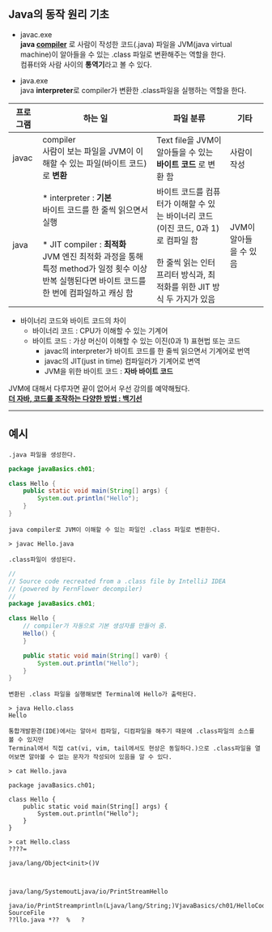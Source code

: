 ## Java의 동작 원리 기초

* javac.exe  
**java [compiler](https://en.dict.naver.com/#/search?query=compiler)** 로 사람이 작성한 코드(.java) 파일을 JVM(java virtual machine)이 알아들을 수 있는 .class 파일로 변환해주는 역할을 한다.  
컴퓨터와 사람 사이의 **통역기**라고 볼 수 있다.
  
* java.exe  
java **interpreter**로 compiler가 변환한 .class파일을 실행하는 역할을 한다.


| 프로그램  | 하는 일                                                                                                                                                         | 파일 분류                                                                                                 | 기타             |
|-------|--------------------------------------------------------------------------------------------------------------------------------------------------------------|-------------------------------------------------------------------------------------------------------|----------------|
| javac | compiler<br/>사람이 보는 파일을 JVM이 이해할 수 있는 파일(바이트 코드)로 **변환**                                                                                                     | Text file을 JVM이 알아들을 수 있는 **바이트 코드** 로 변환 함                                                           | 사람이 작성         |
| java  | * interpreter : **기본**<br/>바이트 코드를 한 줄씩 읽으면서 실행<br/><br/>* JIT compiler : **최적화**<br/>JVM 엔진 최적화 과정을 통해 특정 method가 일정 횟수 이상 반복 실행된다면 바이트 코드를 한 번에 컴파일하고 캐싱 함 | 바이트 코드를 컴퓨터가 이해할 수 있는 바이너리 코드(이진 코드, 0과 1)로 컴파일 함<br/><br/>한 줄씩 읽는 인터프리터 방식과, 최적화를 위한 JIT 방식 두 가지가 있음 | JVM이 알아들을 수 있음 |


* 바이너리 코드와 바이트 코드의 차이
  * 바이너리 코드 : CPU가 이해할 수 있는 기계어
  * 바이트 코드 : 가상 머신이 이해할 수 있는 이진(0과 1) 표현법 또는 코드
    * javac의 interpreter가 바이트 코드를 한 줄씩 읽으면서 기계어로 번역
    * javac의 JIT(just in time) 컴파일러가 기계어로 변역
    * JVM을 위한 바이트 코드 : **자바 바이트 코드**

JVM에 대해서 다루자면 끝이 없어서 우선 강의를 예약해뒀다.  
**[더 자바, 코드를 조작하는 다양한 방법 : 백기선](https://www.inflearn.com/course/the-java-code-manipulation#curriculum)**

---

## 예시

`.java 파일을 생성한다.`
```java
package javaBasics.ch01;

class Hello {
    public static void main(String[] args) {
        System.out.println("Hello");
    }
}
```

`java compiler로 JVM이 이해할 수 있는 파일인 .class 파일로 변환한다.`
```text
> javac Hello.java
```

`.class파일이 생성된다.`
```java
//
// Source code recreated from a .class file by IntelliJ IDEA
// (powered by FernFlower decompiler)
//
package javaBasics.ch01;

class Hello {
    // compiler가 자동으로 기본 생성자를 만들어 줌.
    Hello() {
    }

    public static void main(String[] var0) {
        System.out.println("Hello");
    }
}
```
`변환된 .class 파일을 실행해보면 Terminal에 Hello가 출력된다.`
```text
> java Hello.class
Hello
```

`통합개발환경(IDE)에서는 알아서 컴파일, 디컴파일을 해주기 때문에 .class파일의 소스를 볼 수 있지만`  
`Terminal에서 직접 cat(vi, vim, tail에서도 현상은 동일하다.)으로 .class파일을 열어보면 알아볼 수 없는 문자가 작성되어 있음을 알 수 있다.`
```text
> cat Hello.java
 
package javaBasics.ch01;

class Hello {
    public static void main(String[] args) {
        System.out.println("Hello");
    }
}

> cat Hello.class
????=

java/lang/Object<init>()V	



java/lang/SystemoutLjava/io/PrintStreamHello

java/io/PrintStreamprintln(Ljava/lang/String;)VjavaBasics/ch01/HelloCodeLineNumberTablemain([Ljava/lang/String;)V
SourceFile
??llo.java *??	%	?
```